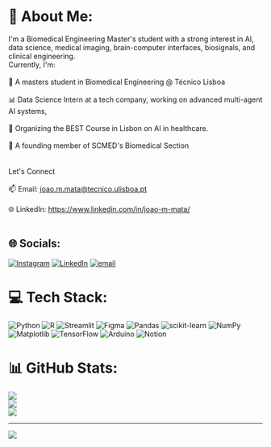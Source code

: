 # 💫 About Me:
I'm a Biomedical Engineering Master's student with a strong interest in AI, data science, medical imaging, brain-computer interfaces, biosignals, and clinical engineering. <br>Currently, I'm:<br><br>📘 A masters student in Biomedical Engineering @ Técnico Lisboa<br><br>📊 Data Science Intern at a tech company, working on advanced multi-agent AI systems,<br><br>🤖 Organizing the BEST Course in Lisbon on AI in healthcare.<br><br>🔬 A founding member of SCMED's Biomedical Section<br><br><br>Let's Connect<br><br>📫 Email: joao.m.mata@tecnico.ulisboa.pt<br><br>🌐 LinkedIn: https://www.linkedin.com/in/joao-m-mata/<br><br>


## 🌐 Socials:
[![Instagram](https://img.shields.io/badge/Instagram-%23E4405F.svg?logo=Instagram&logoColor=white)](https://instagram.com/joao_mata_) [![LinkedIn](https://img.shields.io/badge/LinkedIn-%230077B5.svg?logo=linkedin&logoColor=white)](https://linkedin.com/in/joao-m-mata) [![email](https://img.shields.io/badge/Email-D14836?logo=gmail&logoColor=white)](mailto:joao.m.mata@tecnico.ulisboa.pt) 

# 💻 Tech Stack:
![Python](https://img.shields.io/badge/python-3670A0?style=for-the-badge&logo=python&logoColor=ffdd54) ![R](https://img.shields.io/badge/r-%23276DC3.svg?style=for-the-badge&logo=r&logoColor=white) ![Streamlit](https://img.shields.io/badge/Streamlit-%23FE4B4B.svg?style=for-the-badge&logo=streamlit&logoColor=white) ![Figma](https://img.shields.io/badge/figma-%23F24E1E.svg?style=for-the-badge&logo=figma&logoColor=white) ![Pandas](https://img.shields.io/badge/pandas-%23150458.svg?style=for-the-badge&logo=pandas&logoColor=white) ![scikit-learn](https://img.shields.io/badge/scikit--learn-%23F7931E.svg?style=for-the-badge&logo=scikit-learn&logoColor=white) ![NumPy](https://img.shields.io/badge/numpy-%23013243.svg?style=for-the-badge&logo=numpy&logoColor=white) ![Matplotlib](https://img.shields.io/badge/Matplotlib-%23ffffff.svg?style=for-the-badge&logo=Matplotlib&logoColor=black) ![TensorFlow](https://img.shields.io/badge/TensorFlow-%23FF6F00.svg?style=for-the-badge&logo=TensorFlow&logoColor=white) ![Arduino](https://img.shields.io/badge/-Arduino-00979D?style=for-the-badge&logo=Arduino&logoColor=white) ![Notion](https://img.shields.io/badge/Notion-%23000000.svg?style=for-the-badge&logo=notion&logoColor=white)
# 📊 GitHub Stats:
![](https://github-readme-stats.vercel.app/api?username=joaommata&theme=default&hide_border=false&include_all_commits=true&count_private=true)<br/>
![](https://nirzak-streak-stats.vercel.app/?user=joaommata&theme=default&hide_border=false)<br/>
![](https://github-readme-stats.vercel.app/api/top-langs/?username=joaommata&theme=default&hide_border=false&include_all_commits=true&count_private=true&layout=compact)

---
[![](https://visitcount.itsvg.in/api?id=joaommata&icon=0&color=0)](https://visitcount.itsvg.in)

<!-- Proudly created with GPRM ( https://gprm.itsvg.in ) -->

